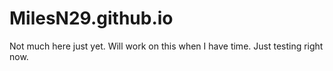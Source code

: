 # MilesN29.github.io
Not much here just yet. Will work on this when I have time. Just testing right now.
